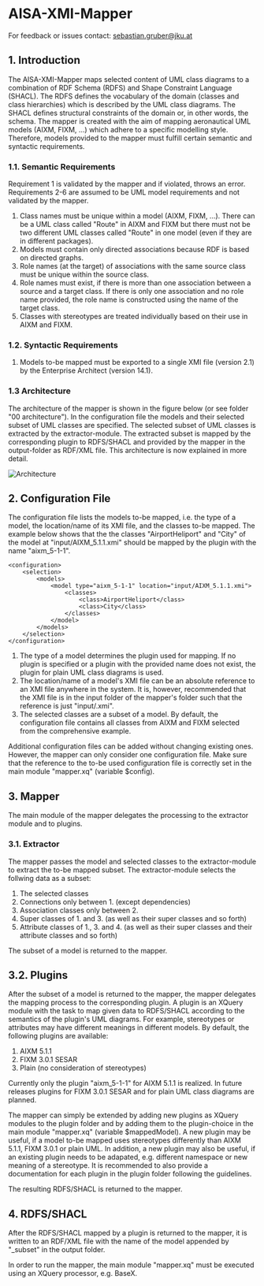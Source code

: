 # AISA-XMI-Mapper

For feedback or issues contact: sebastian.gruber@jku.at 

## 1. Introduction

The AISA-XMI-Mapper maps selected content of UML class diagrams to a combination of RDF Schema (RDFS) and Shape Constraint Language (SHACL). The RDFS defines the vocabulary of the domain (classes and class hierarchies) which is described by the UML class diagrams. The SHACL defines structural constraints of the domain or, in other words, the schema. The mapper is created with the aim of mapping aeronautical UML models (AIXM, FIXM, ...) which adhere to a specific modelling style. Therefore, models provided to the mapper must fulfill certain semantic and syntactic requirements.

### 1.1. Semantic Requirements

Requirement 1 is validated by the mapper and if violated, throws an error. Requirements 2-6 are assumed to be UML model requirements and not validated by the mapper.

1. Class names must be unique within a model (AIXM, FIXM, ...). There can be a UML class called "Route" in AIXM and FIXM but there must not be two different UML classes called "Route" in one model (even if they are in different packages).
2. Models must contain only directed associations because RDF is based on directed graphs.          
3. Role names (at the target) of associations with the same source class must be unique within the source class.      
4. Role names must exist, if there is more than one association between a source and a target class. If there is only one association and no role name provided, the role name is constructed using the name of the target class.
5. Classes with stereotypes are treated individually based on their use in AIXM and FIXM.
      
### 1.2. Syntactic Requirements

1. Models to-be mapped must be exported to a single XMI file (version 2.1) by the Enterprise Architect (version 14.1).

### 1.3 Architecture

The architecture of the mapper is shown in the figure below (or see folder "00 architecture"). In the configuration file the models and their selected subset of UML classes are specified. The selected subset of UML classes is extracted by the extractor-module. The extracted subset is mapped by the corresponding plugin to RDFS/SHACL and provided by the mapper in the output-folder as RDF/XML file. This architecture is now explained in more detail.

![Architecture](https://github.com/bastlyo/AISA-XMI-Mapper/00%20architecture/architecture.JPG)

## 2. Configuration File

The configuration file lists the models to-be mapped, i.e. the type of a model, the location/name of its XMI file, and the classes to-be mapped. The example below shows that the the classes "AirportHeliport" and "City" of the model at "input/AIXM_5.1.1.xmi" should be mapped by the plugin with the name "aixm_5-1-1".

	<configuration>
		<selection>
			<models>
				<model type="aixm_5-1-1" location="input/AIXM_5.1.1.xmi">
					<classes>
						<class>AirportHeliport</class>
						<class>City</class>
					</classes>
				</model>
			</models>
		</selection>
	</configuration>

1. The type of a model determines the plugin used for mapping. If no plugin is specified or a plugin with the provided name does not exist, the plugin for plain UML class diagrams is used. 
2. The location/name of a model's XMI file can be an absolute reference to an XMI file anywhere in the system. It is, however, recommended that the XMI file is in the input folder of the mapper's folder such that the reference is just "input/<fileName>.xmi".
3. The selected classes are a subset of a model. By default, the configuration file contains all classes from AIXM and FIXM selected from the comprehensive example.

Additional configuration files can be added without changing existing ones. However, the mapper can only consider one configuration file. Make sure that the reference to the to-be used configuration file is correctly set in the main module "mapper.xq" (variable $config). 

## 3. Mapper

The main module of the mapper delegates the processing to the extractor module and to plugins.

### 3.1. Extractor

The mapper passes the model and selected classes to the extractor-module to extract the to-be mapped subset. The extractor-module selects the follwing data as a subset:

1. The selected classes
2. Connections only between 1. (except dependencies)
3. Association classes only between 2.
4. Super classes of 1. and 3. (as well as their super classes and so forth)
5. Attribute classes of 1., 3. and 4. (as well as their super classes and their attribute classes and so forth)

The subset of a model is returned to the mapper.

## 3.2. Plugins

After the subset of a model is returned to the mapper, the mapper delegates the mapping process to the corresponding plugin. A plugin is an XQuery module with the task to map given data to RDFS/SHACL according to the semantics of the plugin's UML diagrams. For example, stereotypes or attributes may have different meanings in different models. By default, the following plugins are available:

1. AIXM 5.1.1
2. FIXM 3.0.1 SESAR
3. Plain (no consideration of stereotypes)

Currently only the plugin "aixm_5-1-1" for AIXM 5.1.1 is realized. In future releases plugins for FIXM 3.0.1 SESAR and for plain UML class diagrams are planned.

The mapper can simply be extended by adding new plugins as XQuery modules to the plugin folder and by adding them to the plugin-choice in the main module "mapper.xq" (variable $mappedModel). A new plugin may be useful, if a model to-be mapped uses stereotypes differently than AIXM 5.1.1, FIXM 3.0.1 or plain UML. In addition, a new plugin may also be useful, if an existing plugin needs to be adapated, e.g. different namespace or new meaning of a stereotype. It is recommended to also provide a documentation for each plugin in the plugin folder following the guidelines.

The resulting RDFS/SHACL is returned to the mapper.

## 4. RDFS/SHACL

After the RDFS/SHACL mapped by a plugin is returned to the mapper, it is written to an RDF/XML file with the name of the model appended by "\_subset" in the output folder.


In order to run the mapper, the main module "mapper.xq" must be executed using an XQuery processor, e.g. BaseX.
